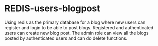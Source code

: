 # REDIS-users-blogpost
 Using redis as the primary database for a blog where new users can register and login to be able to post blogs. Registered and authenticated users can create new blog post. The admin role can view all the blogs posted by authenticated users and can do delete functions. 
